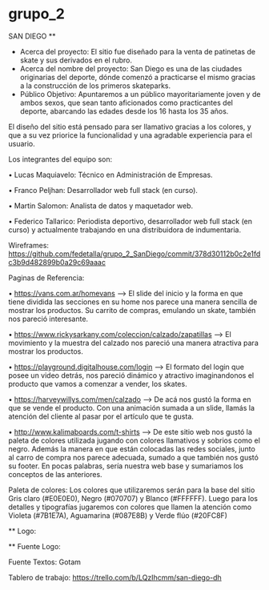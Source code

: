# grupo_2
SAN DIEGO
**
- Acerca del proyecto: El sitio fue diseñado para la venta de patinetas de skate y sus derivados en el rubro.
- Acerca del nombre del proyecto: San Diego es una de las ciudades originarias del deporte, dónde comenzó a practicarse el mismo gracias a la construcción de los primeros skateparks.
- Público Objetivo: Apuntaremos a un público mayoritariamente joven y de ambos sexos, que sean tanto aficionados como practicantes del deporte, abarcando las edades desde los 16 hasta los 35 años.

El diseño del sitio está pensado para ser llamativo gracias a los colores, y que a su vez priorice la funcionalidad y una agradable experiencia para el usuario. 

Los integrantes del equipo son:

•	Lucas Maquiavelo: Técnico en Administración de Empresas.

• Franco Peljhan: Desarrollador web full stack (en curso).

•	Martin Salomon: Analista de datos y maquetador web.

•	Federico Tallarico: Periodista deportivo, desarrollador web full stack (en curso) y actualmente trabajando en una distribuidora de indumentaria.

Wireframes: https://github.com/fedetalla/grupo_2_SanDiego/commit/378d30112b0c2e1fdc3b9d482899b0a29c69aaac 

Paginas de Referencia:

•	https://vans.com.ar/homevans --> El slide del inicio y la forma en que tiene dividida las secciones en su home nos parece una manera sencilla de mostrar los productos. Su carrito de compras, emulando un skate, también nos pareció interesante.

•	https://www.rickysarkany.com/coleccion/calzado/zapatillas --> El movimiento y la muestra del calzado nos pareció una manera atractiva para mostrar los productos.

•	https://playground.digitalhouse.com/login --> El formato del login que posee un video detrás, nos pareció dinámico y atractivo imaginandonos el producto que vamos a comenzar a vender, los skates.

•	https://harveywillys.com/men/calzado --> De acá nos gustó la forma en que se vende el producto. Con una animación sumada a un slide, llamás la atención del cliente al pasar por el artículo que te gusta.

•	http://www.kalimaboards.com/t-shirts --> De este sitio web nos gustó la paleta de colores utilizada jugando con colores llamativos y sobrios como el negro. Además la manera en que están colocadas las redes sociales, junto al carro de compra nos parece adecuada, sumado a que también nos gustó su footer. En pocas palabras, sería nuestra web base y sumariamos los conceptos de las anteriores.

Paleta de colores: Los colores que utilizaremos serán para la base del sitio Gris claro (#E0E0E0), Negro (#070707) y Blanco (#FFFFFF). Luego para los detalles y tipografías jugaremos con colores que llamen la atención como  Violeta (#7B1E7A), Aguamarina (#087E8B) y Verde flúo (#20FC8F)

** Logo: 

** Fuente Logo: 

Fuente Textos: Gotam

Tablero de trabajo:  https://trello.com/b/LQzIhcmm/san-diego-dh
